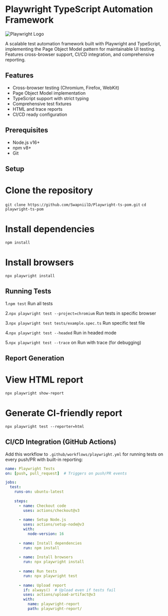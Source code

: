 # Playwright TypeScript Automation Framework

![Playwright Logo](https://playwright.dev/img/playwright-logo.svg)

A scalable test automation framework built with Playwright and TypeScript, implementing the Page Object Model pattern for maintainable UI testing. Features cross-browser support, CI/CD integration, and comprehensive reporting.

## Features

- Cross-browser testing (Chromium, Firefox, WebKit)
- Page Object Model implementation
- TypeScript support with strict typing
- Comprehensive test fixtures
- HTML and trace reports
- CI/CD ready configuration

## Prerequisites

- Node.js v16+
- npm v8+
- Git

## Setup

# Clone the repository
`git clone https://github.com/SwapniilD/Playwright-ts-pom.git`
`cd playwright-ts-pom`

# Install dependencies
`npm install`

# Install browsers
`npx playwright install`

## Running Tests
1.`npm test`	Run all tests

2.`npx playwright test --project=chromium`	Run tests in specific browser

3.`npx playwright test tests/example.spec.ts`	Run specific test file

4.`npx playwright test --headed`	Run in headed mode

5.`npx playwright test --trace` on	Run with trace (for debugging)

## Report Generation
# View HTML report
`npx playwright show-report`

# Generate CI-friendly report
`npx playwright test --reporter=html`

## CI/CD Integration (GitHub Actions)

Add this workflow to `.github/workflows/playwright.yml` for running tests on every push/PR with built-in reporting:

```yaml
name: Playwright Tests
on: [push, pull_request]  # Triggers on push/PR events

jobs:
  test:
    runs-on: ubuntu-latest
    
    steps:
      - name: Checkout code
        uses: actions/checkout@v3
        
      - name: Setup Node.js
        uses: actions/setup-node@v3
        with:
          node-version: 16
          
      - name: Install dependencies
        run: npm install
        
      - name: Install browsers
        run: npx playwright install
        
      - name: Run tests
        run: npx playwright test
        
      - name: Upload report
        if: always()  # Upload even if tests fail
        uses: actions/upload-artifact@v3
        with:
          name: playwright-report
          path: playwright-report/
